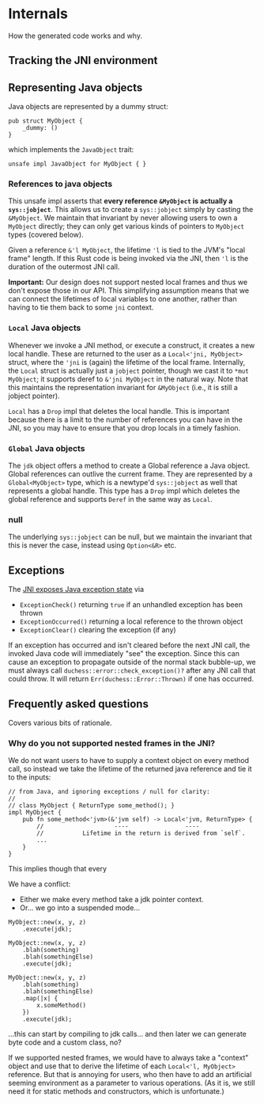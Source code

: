 # Internals

How the generated code works and why.

## Tracking the JNI environment



## Representing Java objects

Java objects are represented by a dummy struct:

```rust,ignore
pub struct MyObject {
    _dummy: ()
}
```

which implements the `JavaObject` trait:

```rust,ignore
unsafe impl JavaObject for MyObject { }
```

### References to java objects

This unsafe impl asserts that **every reference `&MyObject` is actually a `sys::jobject`**. This allows us to create a `sys::jobject` simply by casting the `&MyObject`. We maintain that invariant by never allowing users to own a `MyObject` directly; they can only get various kinds of pointers to `MyObject` types (covered below).

Given a reference `&'l MyObject`, the lifetime `'l` is tied to the JVM's "local frame" length. If this Rust code is being invoked via the JNI, then `'l` is the duration of the outermost JNI call.

**Important:** Our design does not support nested local frames and thus we don't expose those in our API. This simplifying assumption means that we can connect the lifetimes of local variables to one another, rather than having to tie them back to some `jni` context.

### `Local` Java objects

Whenever we invoke a JNI method, or execute a construct, it creates a new local handle. These are returned to the user as a `Local<'jni, MyObject>` struct, where the `'jni` is (again) the lifetime of the local frame. Internally, the `Local` struct is actually just a `jobject` pointer, though we cast it to `*mut MyObject`; it supports deref to `&'jni MyObject` in the natural way. Note that this maintains the representation invariant for `&MyObject` (i.e., it is still a jobject pointer).

`Local` has a `Drop` impl that deletes the local handle. This is important because there is a limit to the number of references you can have in the JNI, so you may have to ensure that you drop locals in a timely fashion.

### `Global` Java objects

The `jdk` object offers a method to create a Global reference a Java object. Global references can outlive the current frame. They are represented by a `Global<MyObject>` type, which is a newtype'd `sys::jobject` as well that represents a global handle. This type has a `Drop` impl which deletes the global reference and supports `Deref` in the same way as `Local`.

### null

The underlying `sys::jobject` can be null, but we maintain the invariant that this is never the case, instead using `Option<&R>` etc.

## Exceptions 

The [JNI exposes Java exception state](https://docs.oracle.com/javase/7/docs/technotes/guides/jni/spec/functions.html#wp5234) via 
 * `ExceptionCheck()` returning `true` if an unhandled exception has been thrown
 * `ExceptionOccurred()` returning a local reference to the thrown object
 * `ExceptionClear()` clearing the exception (if any)

If an exception has occurred and isn't cleared before the next JNI call, the invoked Java code will immediately "see" the exception. Since this can cause an exception to propagate outside of the normal stack bubble-up, we must always call `duchess::error::check_exception()?` after any JNI call that could throw. It will return `Err(duchess::Error::Thrown)` if one has occurred. 

## Frequently asked questions

Covers various bits of rationale.

### Why do you not supported nested frames in the JNI?

We do not want users to have to supply a context object on every method call, so instead we take the lifetime of the returned java reference and tie it to the inputs:

```rust,ignore
// from Java, and ignoring exceptions / null for clarity:
//
// class MyObject { ReturnType some_method(); }
impl MyObject {
    pub fn some_method<'jvm>(&'jvm self) -> Local<'jvm, ReturnType> {
        //                    ----                ----
        //           Lifetime in the return is derived from `self`.
        ...
    }
}
```

This implies though that every 

We have a conflict:

* Either we make every method take a jdk pointer context.
* Or... we go into a suspended mode...

```rust,ignore
MyObject::new(x, y, z)
    .execute(jdk);

MyObject::new(x, y, z)
    .blah(something)
    .blah(somethingElse)
    .execute(jdk);

MyObject::new(x, y, z)
    .blah(something)
    .blah(somethingElse)
    .map(|x| {
        x.someMethod()
    })
    .execute(jdk);
```

...this can start by compiling to jdk calls... and then later we can generate byte code and a custom class, no?



If we supported nested frames, we would have to always take a "context" object and use that to derive the lifetime of each `Local<'l, MyObject>` reference. But that is annoying for users, who then have to add an artificial seeming environment as a parameter to various operations. (As it is, we still need it for static methods and constructors, which is unfortunate.)

